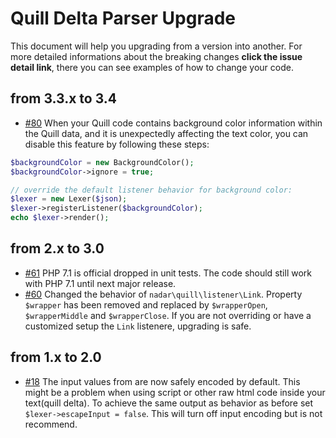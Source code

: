 # Quill Delta Parser Upgrade

This document will help you upgrading from a version into another. For more detailed informations about the breaking changes **click the issue detail link**, there you can see examples of how to change your code.

## from 3.3.x to 3.4

+ [#80](https://github.com/nadar/quill-delta-parser/issues/80) When your Quill code contains background color information within the Quill data, and it is unexpectedly affecting the text color, you can disable this feature by following these steps:

```php
$backgroundColor = new BackgroundColor();
$backgroundColor->ignore = true;

// override the default listener behavior for background color:
$lexer = new Lexer($json);
$lexer->registerListener($backgroundColor);
echo $lexer->render();
```

## from 2.x to 3.0

+ [#61](https://github.com/nadar/quill-delta-parser/pull/61) PHP 7.1 is official dropped in unit tests. The code should still work with PHP 7.1 until next major release.
+ [#60](https://github.com/nadar/quill-delta-parser/pull/60) Changed the behavior of `nadar\quill\listener\Link`. Property `$wrapper` has been removed and replaced by `$wrapperOpen`, `$wrapperMiddle` and `$wrapperClose`. If you are not overriding or have a customized setup the `Link` listenere, upgrading is safe.

## from 1.x to 2.0

+ [#18](https://github.com/nadar/quill-delta-parser/issues/18) The input values from are now safely encoded by default. This might be a problem when using script or other raw html code inside your text(quill delta). To achieve the same output as behavior as before set `$lexer->escapeInput = false`. This will turn off input encoding but is not recommend.